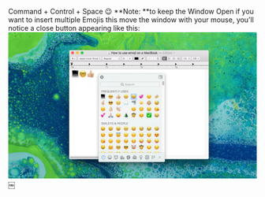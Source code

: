 Command + Control + Space
😉
**Note: **to keep the Window Open if you want to insert multiple Emojis this move the window with your mouse, you’ll notice a close button appearing like this: 
![image](D4EF2AF0-9D35-4591-A9C5-26B2007F4D2D.jpg)￼

